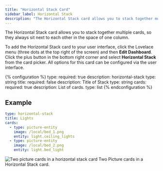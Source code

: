 ```yaml
---
title: "Horizontal Stack Card"
sidebar_label: Horizontal Stack
description: "The Horizontal Stack card allows you to stack together multiple cards, so they always sit next to each other in the space of one column."
---
```


The Horizontal Stack card allows you to stack together multiple cards, so they always sit next to each other in the space of one column.

To add the Horizontal Stack card to your user interface, click the Lovelace menu (three dots at the top right of the screen) and then **Edit Dashboard**. Click the plus button in the bottom right corner and select **Horizontal Stack** from the card picker. All options for this card can be configured via the user interface.

{% configuration %}
type:
  required: true
  description: horizontal-stack
  type: string
title:
  required: false
  description: Title of Stack
  type: string
cards:
  required: true
  description: List of cards.
  type: list
{% endconfiguration %}

## Example

```yaml
type: horizontal-stack
title: Lights
cards:
  - type: picture-entity
    image: /local/bed_1.png
    entity: light.ceiling_lights
  - type: picture-entity
    image: /local/bed_2.png
    entity: light.bed_light
```

<p class='img'>
  <img src='/images/lovelace/lovelace_horizontal_stack.PNG' alt='Two picture cards in a horizontal stack card'>
  Two Picture cards in a Horizontal Stack card.
</p>
